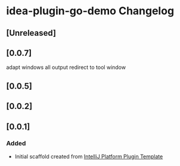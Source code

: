 <!-- Keep a Changelog guide -> https://keepachangelog.com -->

# idea-plugin-go-demo Changelog

## [Unreleased]

## [0.0.7]
adapt windows
all output redirect to tool window

## [0.0.5]

## [0.0.2]

## [0.0.1]
### Added
- Initial scaffold created from [IntelliJ Platform Plugin Template](https://github.com/JetBrains/intellij-platform-plugin-template)